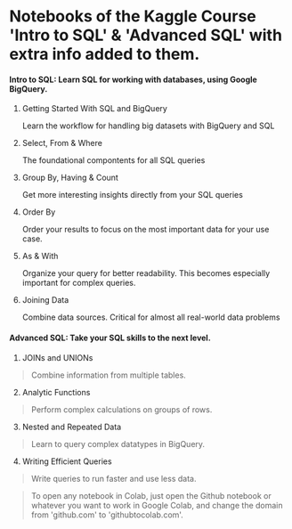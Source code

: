 
# Notebooks of the Kaggle Course '**Intro to SQL**' & '**Advanced SQL**' with extra info added to them.

#### Intro to SQL: Learn SQL for working with databases, using Google BigQuery.
1. Getting Started With SQL and BigQuery

    Learn the workflow for handling big datasets with BigQuery and SQL

2. Select, From & Where

    The foundational compontents for all SQL queries

3. Group By, Having & Count

    Get more interesting insights directly from your SQL queries

4. Order By

    Order your results to focus on the most important data for your use case.

5. As & With

    Organize your query for better readability. This becomes especially important for complex queries.

6. Joining Data

    Combine data sources. Critical for almost all real-world data problems



#### Advanced SQL: Take your SQL skills to the next level.


1. JOINs and UNIONs
> Combine information from multiple tables.
2. Analytic Functions
> Perform complex calculations on groups of rows.
3. Nested and Repeated Data
> Learn to query complex datatypes in BigQuery.
4. Writing Efficient Queries
> Write queries to run faster and use less data.

> To open any notebook in Colab, just open the Github notebook or whatever you want to work in Google Colab, and change the domain from 'github.com' to 'githubtocolab.com'. 
